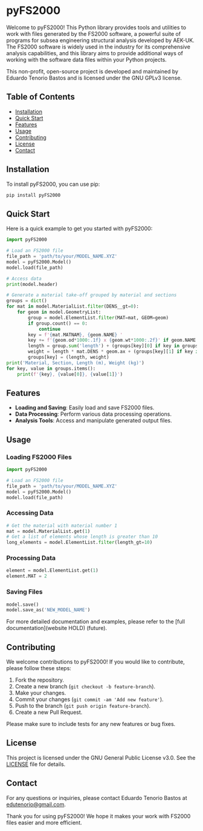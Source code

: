 # pyFS2000

Welcome to pyFS2000! This Python library provides tools and utilities to work with files generated by the FS2000 software, a powerful suite of programs for subsea engineering structural analysis developed by AEK-UK. The FS2000 software is widely used in the industry for its comprehensive analysis capabilities, and this library aims to provide additional ways of working with the software data files within your Python projects.

This non-profit, open-source project is developed and maintained by Eduardo Tenorio Bastos and is licensed under the GNU GPLv3 license.

## Table of Contents

- [Installation](#installation)
- [Quick Start](#quick-start)
- [Features](#features)
- [Usage](#usage)
- [Contributing](#contributing)
- [License](#license)
- [Contact](#contact)

## Installation

To install pyFS2000, you can use pip:

```sh
pip install pyFS2000
```

## Quick Start

Here is a quick example to get you started with pyFS2000:

```python
import pyFS2000

# Load an FS2000 file
file_path = 'path/to/your/MODEL_NAME.XYZ'
model = pyFS2000.Model()
model.load(file_path)

# Access data
print(model.header)

# Generate a material take-off grouped by material and sections
groups = dict()
for mat in model.MaterialList.filter(DENS__gt=0):
    for geom in model.GeometryList:
        group = model.ElementList.filter(MAT=mat, GEOM=geom)
        if group.count() == 0:
            continue
        key = f'{mat.MATNAM}, {geom.NAME} '
        key += f'{geom.od*1000:.1f} x {geom.wt*1000:.2f}' if geom.NAME == 'PIP' else f'{geom.DESIGNATION}'
        length = group.sum('length') + (groups[key][0] if key in groups else 0)
        weight = length * mat.DENS * geom.ax + (groups[key][1] if key in groups else 0)
        groups[key] = (length, weight)
print('Material, Section, Length (m), Weight (kg)')
for key, value in groups.items():
    print(f'{key}, {value[0]}, {value[1]}')
```

## Features

- **Loading and Saving**: Easily load and save FS2000 files.
- **Data Processing**: Perform various data processing operations.
- **Analysis Tools**: Access and manipulate generated output files.

## Usage

### Loading FS2000 Files

```python
import pyFS2000

# Load an FS2000 file
file_path = 'path/to/your/MODEL_NAME.XYZ'
model = pyFS2000.Model()
model.load(file_path)
```

### Accessing Data

```python
# Get the material with material number 1
mat = model.MaterialList.get(1)
# Get a list of elements whose length is greater than 10
long_elements = model.ElementList.filter(length_gt=10)
```

### Processing Data

```python
element = model.ElementList.get(1)
element.MAT = 2
```

### Saving Files

```python
model.save()
model.save_as('NEW_MODEL_NAME')
```

For more detailed documentation and examples, please refer to the [full documentation](website HOLD) (future).

## Contributing

We welcome contributions to pyFS2000! If you would like to contribute, please follow these steps:

1. Fork the repository.
2. Create a new branch (`git checkout -b feature-branch`).
3. Make your changes.
4. Commit your changes (`git commit -am 'Add new feature'`).
5. Push to the branch (`git push origin feature-branch`).
6. Create a new Pull Request.

Please make sure to include tests for any new features or bug fixes.

## License

This project is licensed under the GNU General Public License v3.0. See the [LICENSE](LICENSE) file for details.

## Contact

For any questions or inquiries, please contact Eduardo Tenorio Bastos at edutenorio@gmail.com.

Thank you for using pyFS2000! We hope it makes your work with FS2000 files easier and more efficient.